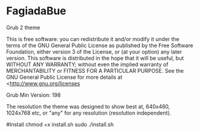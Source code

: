 # FagiadaBue
Grub 2 theme

This is free software: you can redistribute it and/or modify
it under the terms of the GNU General Public License as published by
the Free Software Foundation, either version 3 of the License, or
(at your option) any later version.
This software is distributed in the hope that it will be useful,
but WITHOUT ANY WARRANTY; without even the implied warranty of
MERCHANTABILITY or FITNESS FOR A PARTICULAR PURPOSE. See the
GNU General Public License for more details at <http://www.gnu.org/licenses

Grub Min Version: 198

The resolution the theme was designed to show best at, 640x480, 1024x768 etc,
or "any" for any resolution (resolution independent).

#Install
chmod +x install.sh
sudo ./install.sh
